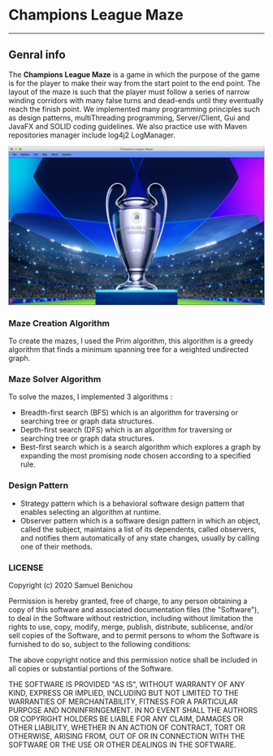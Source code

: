 # Champions League Maze

----------------------------------------------

## Genral info
The **Champions League Maze** is a game in which the purpose of the game is for the player to make their way from the start point to the end point.
The layout of the maze is such that the player must follow a series of narrow winding corridors with many false turns and dead-ends until they eventually reach the finish point.
We implemented many programming principles such as design patterns, multiThreading programming, Server/Client, Gui and JavaFX and SOLID coding guidelines.
We also practice use with Maven repositories manager include log4j2 LogManager.

![alt text](https://github.com/samuelbenichou/ChampionsLeague-Maze/blob/master/C1.png) 


### Maze Creation Algorithm
To create the mazes, I used the Prim algorithm, this algorithm is a greedy algorithm that finds a minimum spanning tree for a weighted undirected graph.

### Maze Solver Algorithm
To solve the mazes, I implemented 3 algorithms :
- Breadth-first search (BFS) which is an algorithm for traversing or searching tree or graph data structures.
- Depth-first search (DFS) which is an algorithm for traversing or searching tree or graph data structures. 
- Best-first search which is a search algorithm which explores a graph by expanding the most promising node chosen according to a specified rule.

### Design Pattern 
- Strategy pattern which is a behavioral software design pattern that enables selecting an algorithm at runtime.
- Observer pattern which is a software design pattern in which an object, called the subject, maintains a list of its dependents, called observers, and notifies them automatically of any state changes, usually by calling one of their methods.

### LICENSE
Copyright (c) 2020 Samuel Benichou

Permission is hereby granted, free of charge, to any person obtaining a copy
of this software and associated documentation files (the "Software"), to deal
in the Software without restriction, including without limitation the rights
to use, copy, modify, merge, publish, distribute, sublicense, and/or sell
copies of the Software, and to permit persons to whom the Software is
furnished to do so, subject to the following conditions:

The above copyright notice and this permission notice shall be included in all
copies or substantial portions of the Software.

THE SOFTWARE IS PROVIDED "AS IS", WITHOUT WARRANTY OF ANY KIND, EXPRESS OR
IMPLIED, INCLUDING BUT NOT LIMITED TO THE WARRANTIES OF MERCHANTABILITY,
FITNESS FOR A PARTICULAR PURPOSE AND NONINFRINGEMENT. IN NO EVENT SHALL THE
AUTHORS OR COPYRIGHT HOLDERS BE LIABLE FOR ANY CLAIM, DAMAGES OR OTHER
LIABILITY, WHETHER IN AN ACTION OF CONTRACT, TORT OR OTHERWISE, ARISING FROM,
OUT OF OR IN CONNECTION WITH THE SOFTWARE OR THE USE OR OTHER DEALINGS IN THE
SOFTWARE.

 
